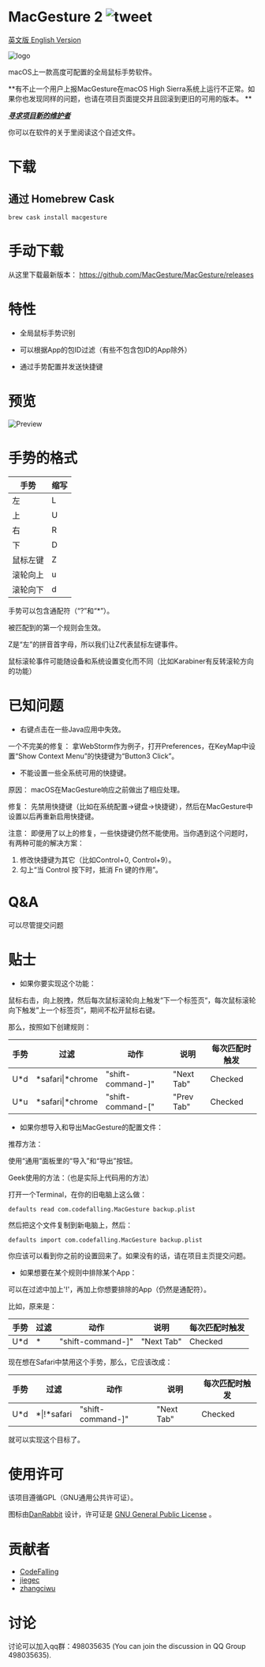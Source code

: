 # MacGesture 2 ![tweet](https://img.shields.io/twitter/url/https/github.com/CodeFalling/MacGesture.svg?style=social)

[英文版 English Version](https://github.com/MacGesture/MacGesture/blob/release/README.md)

![logo](logo.png)

macOS上一款高度可配置的全局鼠标手势软件。

**有不止一个用户上报MacGesture在macOS High Sierra系统上运行不正常。如果你也发现同样的问题，也请在项目页面提交并且回滚到更旧的可用的版本。 **

***<u>寻求项目新的维护者</u>***

你可以在软件的关于里阅读这个自述文件。

# 下载

## 通过 Homebrew Cask

```
brew cask install macgesture
```

# 手动下载

从这里下载最新版本： https://github.com/MacGesture/MacGesture/releases


# 特性

- 全局鼠标手势识别

- 可以根据App的包ID过滤（有些不包含包ID的App除外）

- 通过手势配置并发送快捷键

# 预览

![Preview](https://cloud.githubusercontent.com/assets/5436704/14278725/bb126d36-fb5b-11e5-9fe8-5990ea4c1c28.gif)

# 手势的格式

| 手势   | 缩写   |
| ---- | ---- |
| 左    | L    |
| 上    | U    |
| 右    | R    |
| 下    | D    |
| 鼠标左键 | Z    |
| 滚轮向上 | u    |
| 滚轮向下 | d    |

手势可以包含通配符（“?”和“*”）。

被匹配到的第一个规则会生效。

Z是“左”的拼音首字母，所以我们让Z代表鼠标左键事件。

鼠标滚轮事件可能随设备和系统设置变化而不同（比如Karabiner有反转滚轮方向的功能）


# 已知问题

* 右键点击在一些Java应用中失效。

一个不完美的修复：
拿WebStorm作为例子，打开Preferences，在KeyMap中设置“Show Context Menu”的快捷键为“Button3 Click”。

* 不能设置一些全系统可用的快捷键。

原因：
macOS在MacGesture响应之前做出了相应处理。

修复：
先禁用快捷键（比如在系统配置->键盘->快捷键），然后在MacGesture中设置以后再重新启用快捷键。

注意：
即便用了以上的修复，一些快捷键仍然不能使用。当你遇到这个问题时，有两种可能的解决方案：
1. 修改快捷键为其它（比如Control+0, Control+9）。
2. 勾上“当 Control 按下时，抵消 Fn 键的作用”。

# Q&A

可以尽管提交问题

# 贴士

* 如果你要实现这个功能：

鼠标右击，向上脱拽，然后每次鼠标滚轮向上触发“下一个标签页“，每次鼠标滚轮向下触发”上一个标签页“，期间不松开鼠标右键。

那么，按照如下创建规则：

| 手势   | 过滤                 | 动作                 | 说明         | 每次匹配时触发 |
| ---- | ------------------ | ------------------ | ---------- | ------- |
| U*d  | \*safari\|\*chrome | "shift-command-\]" | "Next Tab" | Checked |
| U*u  | \*safari\|\*chrome | "shift-command-\[" | "Prev Tab" | Checked |

* 如果你想导入和导出MacGesture的配置文件：

推荐方法：

使用“通用”面板里的“导入”和“导出”按钮。

Geek使用的方法：（也是实际上代码用的方法）

打开一个Terminal，在你的旧电脑上这么做：

``` shell
defaults read com.codefalling.MacGesture backup.plist
```

然后把这个文件复制到新电脑上，然后：

``` shell
defaults import com.codefalling.MacGesture backup.plist
```

你应该可以看到你之前的设置回来了。如果没有的话，请在项目主页提交问题。

* 如果想要在某个规则中排除某个App：

可以在过滤中加上'!'，再加上你想要排除的App（仍然是通配符）。

比如，原来是：

| 手势   | 过滤   | 动作                 | 说明         | 每次匹配时触发 |
| ---- | ---- | ------------------ | ---------- | ------- |
| U*d  | \*   | "shift-command-\]" | "Next Tab" | Checked |

现在想在Safari中禁用这个手势，那么，它应该改成：

| 手势   | 过滤           | 动作                 | 说明         | 每次匹配时触发 |
| ---- | ------------ | ------------------ | ---------- | ------- |
| U*d  | \*\|!*safari | "shift-command-\]" | "Next Tab" | Checked |

就可以实现这个目标了。

# 使用许可

该项目遵循GPL（GNU通用公共许可证）。

图标由[DanRabbit](http://www.iconarchive.com/artist/danrabbit.html) 设计，许可证是 [GNU General Public License](https://en.wikipedia.org/wiki/GNU_General_Public_License) 。 

# 贡献者

- [CodeFalling](https://github.com/codefalling)
- [jiegec](https://github.com/jiegec)
- [zhangciwu](https://github.com/zhangciwu)

# 讨论

讨论可以加入qq群：498035635 (You can join the discussion in QQ Group 498035635).
